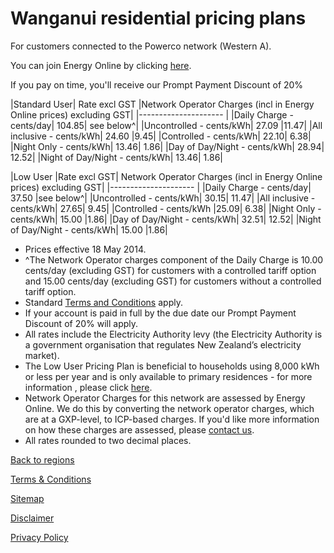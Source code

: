 # Wanganui residential pricing plans
For customers connected to the Powerco network (Western A).


You can join Energy Online by clicking [here](http://www.energyonline.co.nz/Default.aspx?tabid=98).

<p class="intro">If you pay on time, you'll receive our Prompt Payment Discount of 20%</p>


|Standard User|	Rate excl GST	|Network Operator Charges (incl in Energy Online prices) excluding GST|
|--------------------- |
|Daily Charge - cents/day|	104.85|	see below^|
|Uncontrolled - cents/kWh|	27.09	|11.47|
|All inclusive - cents/kWh|	24.60	|9.45|
|Controlled - cents/kWh|	22.10|	6.38|
|Night Only - cents/kWh|	13.46|	1.86|
|Day of Day/Night - cents/kWh|	28.94|	12.52|
|Night of Day/Night - cents/kWh|	13.46|	1.86|
 

|Low User	|Rate excl GST|	Network Operator Charges (incl in Energy Online prices) excluding GST|
|--------------------- |
|Daily Charge - cents/day|	37.50	|see below^|
|Uncontrolled - cents/kWh|	30.15|	11.47|
|All inclusive - cents/kWh|	27.65|	9.45|
|Controlled - cents/kWh	|25.09|	6.38|
|Night Only - cents/kWh|	15.00	|1.86|
|Day of Day/Night - cents/kWh|	32.51|	12.52|
|Night of Day/Night - cents/kWh|	15.00	|1.86|


- Prices effective 18 May 2014.
- ^The Network Operator charges component of the Daily Charge is 10.00 cents/day (excluding GST) for customers with a controlled tariff option and 15.00 cents/day (excluding GST) for customers without a controlled tariff option.
- Standard [Terms and Conditions](http://www.energyonline.co.nz/Default.aspx?tabid=169) apply.
- If your account is paid in full by the due date our Prompt Payment Discount of 20% will apply.
- All rates include the Electricity Authority levy (the Electricity Authority is a government organisation that regulates New Zealand’s electricity market).
- The Low User Pricing Plan is beneficial to households using 8,000 kWh or less per year and is only available to primary residences - for more information , please click [here](http://www.energyonline.co.nz/Default.aspx?tabid=148).
- Network Operator Charges for this network are assessed by Energy Online.  We do this by converting the network operator charges, which are at a GXP-level, to ICP-based charges.  If you'd like more information on how these charges are assessed, please [contact us](http://www.energyonline.co.nz/Default.aspx?tabid=66).
- All rates rounded to two decimal places.


[Back to regions](http://www.energyonline.co.nz/residential/pricing_plans/residential_electricity_pricing_plans)

[Terms & Conditions](http://www.energyonline.co.nz/terms)

[Sitemap](http://www.energyonline.co.nz/home/site_map)

[Disclaimer](http://www.energyonline.co.nz/home/site_map/disclaimer)

[Privacy Policy](http://www.energyonline.co.nz/home/site_map/privacy_policy)
